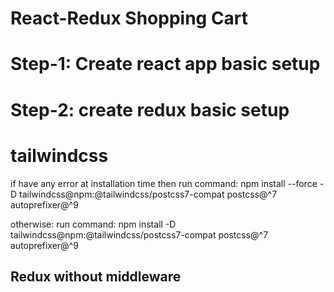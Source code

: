 # React-Redux Shopping Cart

# Step-1: Create react app basic setup
# Step-2: create redux basic setup

# tailwindcss
if have any error at installation time then 
run command: npm install --force -D tailwindcss@npm:@tailwindcss/postcss7-compat postcss@^7 autoprefixer@^9

otherwise: run command: npm install -D tailwindcss@npm:@tailwindcss/postcss7-compat postcss@^7 autoprefixer@^9

## Redux without middleware
